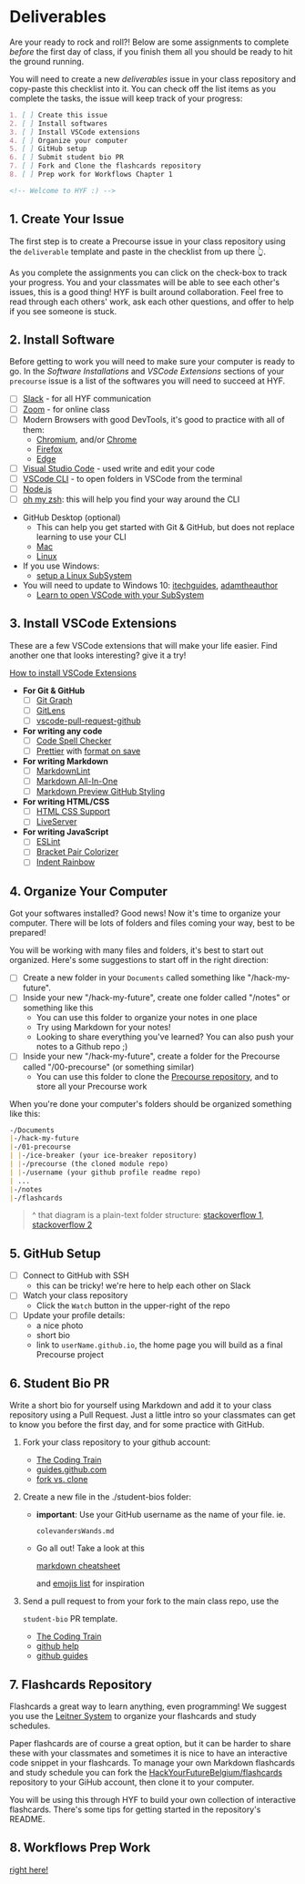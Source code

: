 # Deliverables

Are your ready to rock and roll?! Below are some assignments to complete _before_ the first day of class, if you finish them all you should be ready to hit the ground running.

You will need to create a new _deliverables_ issue in your class repository and copy-paste this checklist into it. You can check off the list items as you complete the tasks, the issue will keep track of your progress:

```markdown
1. [ ] Create this issue
2. [ ] Install softwares
3. [ ] Install VSCode extensions
4. [ ] Organize your computer
5. [ ] GitHub setup
6. [ ] Submit student bio PR
7. [ ] Fork and Clone the flashcards repository
8. [ ] Prep work for Workflows Chapter 1

<!-- Welcome to HYF :) -->
```

## 1. Create Your Issue

The first step is to create a Precourse issue in your class repository using the `deliverable` template and paste in the checklist from up there 👆.

As you complete the assignments you can click on the check-box to track your progress. You and your classmates will be able to see each other's issues, this is a good thing! HYF is built around collaboration. Feel free to read through each others' work, ask each other questions, and offer to help if you see someone is stuck.

## 2. Install Software

Before getting to work you will need to make sure your computer is ready to go. In the _Software Installations_ and _VSCode Extensions_ sections of your `precourse` issue is a list of the softwares you will need to succeed at HYF.

- [ ] [Slack](https://slack.com/intl/en-be/downloads/) - for all HYF communication
- [ ] [Zoom](https://zoom.us/support/download) - for online class
- [ ] Modern Browsers with good DevTools, it's good to practice with all of them:
  - [Chromium](https://download-chromium.appspot.com/), and/or [Chrome](https://www.google.com/chrome/)
  - [Firefox](https://www.mozilla.org/en-US/firefox/developer/)
  - [Edge](https://www.microsoft.com/en-us/edge)
- [ ] [Visual Studio Code](https://code.visualstudio.com/download) - used write and edit your code
- [ ] [VSCode CLI](https://stackoverflow.com/a/39604469) - to open folders in VSCode from the terminal
- [ ] [Node.js](https://nodejs.org/en/)
- [ ] [oh my zsh](https://ohmyz.sh/): this will help you find your way around the CLI
- GitHub Desktop \(optional\)
  - This can help you get started with Git & GitHub, but does not replace learning to use your CLI
  - [Mac](https://desktop.github.com/)
  - [Linux](https://github.com/shiftkey/desktop#debianubuntu-distributions)
- If you use Windows:
  - [setup a Linux SubSystem](https://docs.microsoft.com/en-us/windows/wsl/install-win10)
- You will need to update to Windows 10: [itechguides](https://www.itechguides.com/windows-subsystem-for-linux/), [adamtheauthor](https://adamtheautomator.com/windows-subsystem-for-linux/)
  - [Learn to open VSCode with your SubSystem](https://docs.microsoft.com/en-us/windows/wsl/tutorials/wsl-vscode)

## 3. Install VSCode Extensions

These are a few VSCode extensions that will make your life easier. Find another one that looks interesting? give it a try!

[How to install VSCode Extensions](https://www.youtube.com/watch?v=PmdbndOoKq4)

- **For Git & GitHub**
  - [ ] [Git Graph](https://marketplace.visualstudio.com/items?itemName=mhutchie.git-graph)
  - [ ] [GitLens](https://marketplace.visualstudio.com/items?itemName=eamodio.gitlens)
  - [ ] [vscode-pull-request-github](https://marketplace.visualstudio.com/items?itemName=GitHub.vscode-pull-request-github)
- **For writing any code**
  - [ ] [Code Spell Checker](https://marketplace.visualstudio.com/items?itemName=streetsidesoftware.code-spell-checker)
  - [ ] [Prettier](https://marketplace.visualstudio.com/items?itemName=esbenp.prettier-vscode#overview) with [format on save](https://www.digitalocean.com/community/tutorials/how-to-format-code-with-prettier-in-visual-studio-code#step-2-%E2%80%94-formatting-code-on-save)
- **For writing Markdown**
  - [ ] [MarkdownLint](https://marketplace.visualstudio.com/items?itemName=DavidAnson.vscode-markdownlint)
  - [ ] [Markdown All-In-One](https://marketplace.visualstudio.com/items?itemName=yzhang.markdown-all-in-one)
  - [ ] [Markdown Preview GitHub Styling](https://marketplace.visualstudio.com/items?itemName=bierner.markdown-preview-github-styles)
- **For writing HTML/CSS**
  - [ ] [HTML CSS Support](https://marketplace.visualstudio.com/items?itemName=ecmel.vscode-html-css)
  - [ ] [LiveServer](https://marketplace.visualstudio.com/items?itemName=ritwickdey.LiveServer)
- **For writing JavaScript**
  - [ ] [ESLint](https://marketplace.visualstudio.com/items?itemName=dbaeumer.vscode-eslint)
  - [ ] [Bracket Pair Colorizer](https://marketplace.visualstudio.com/items?itemName=CoenraadS.bracket-pair-colorizer)
  - [ ] [Indent Rainbow](https://marketplace.visualstudio.com/items?itemName=oderwat.indent-rainbow)

## 4. Organize Your Computer

Got your softwares installed? Good news! Now it's time to organize your computer. There will be lots of folders and files coming your way, best to be prepared!

You will be working with many files and folders, it's best to start out organized. Here's some suggestions to start off in the right direction:

- [ ] Create a new folder in your `Documents` called something like "/hack-my-future".
- [ ] Inside your new "/hack-my-future", create one folder called "/notes" or something like this
  - You can use this folder to organize your notes in one place
  - Try using Markdown for your notes!
  - Looking to share everything you've learned? You can also push your notes to a Github repo ;\)
- [ ] Inside your new "/hack-my-future", create a folder for the Precourse called "/00-precourse" \(or something similar\)
  - You can use this folder to clone the [Precourse repository](https://github.com/hackyourfuturebelgium/precourse), and to store all your Precourse work

When you're done your computer's folders should be organized something like this:

```markdown
-/Documents
|-/hack-my-future
|-/01-precourse
| |-/ice-breaker (your ice-breaker repository)
| |-/precourse (the cloned module repo)
| |-/username (your github profile readme repo)
| ...
|-/notes
|-/flashcards
```

> ^ that diagram is a plain-text folder structure: [stackoverflow 1](https://stackoverflow.com/questions/38299992/how-to-create-a-folder-directory-structure-in-plaintext-for-documentation), [stackoverflow 2](https://stackoverflow.com/questions/19699059/representing-directory-file-structure-in-markdown-syntax)

## 5. GitHub Setup

- [ ] Connect to GitHub with SSH
  - this can be tricky! we're here to help each other on Slack
- [ ] Watch your class repository
  - Click the `Watch` button in the upper-right of the repo
- [ ] Update your profile details:
  - a nice photo
  - short bio
  - link to `userName.github.io`, the home page you will build as a final Precourse project

## 6. Student Bio PR

Write a short bio for yourself using Markdown and add it to your class repository using a Pull Request. Just a little intro so your classmates can get to know you before the first day, and for some practice with GitHub.

1. Fork your class repository to your github account:
   - [The Coding Train](https://www.youtube.com/watch?v=_NrSWLQsDL4&list=PLRqwX-V7Uu6ZF9C0YMKuns9sLDzK6zoiV&index=3)
   - [guides.github.com](https://guides.github.com/activities/forking/)
   - [fork vs. clone](https://www.google.com/url?sa=t&rct=j&q=&esrc=s&source=web&cd=20&cad=rja&uact=8&ved=2ahUKEwihx9DwkMrhAhVNbVAKHZ4bCEIQFjATegQIABAB&url=https%3A%2F%2Fgithub.community%2Ft5%2FSupport-Series%2FThe-Difference-Between-Forking-and-Cloning-a-Repository%2Fba-p%2F1372&usg=AOvVaw0PCFTCp62bxxeTPAQgW9h4)
2. Create a new file in the ./student-bios folder:

   - **important**: Use your GitHub username as the name of your file. ie.

     `colevandersWands.md`

   - Go all out! Take a look at this

     [markdown cheatsheet](https://github.com/adam-p/markdown-here/wiki/Markdown-Cheatsheet)

     and [emojis list](https://gist.github.com/rxaviers/7360908) for inspiration

3. Send a pull request to from your fork to the main class repo, use the

   `student-bio` PR template.

   - [The Coding Train](https://www.youtube.com/watch?v=_NrSWLQsDL4&list=PLRqwX-V7Uu6ZF9C0YMKuns9sLDzK6zoiV&index=3)
   - [github help](https://help.github.com/en/articles/creating-a-pull-request)
   - [github guides](https://guides.github.com/activities/forking/)

## 7. Flashcards Repository

Flashcards a great way to learn anything, even programming! We suggest you use the [Leitner System](https://www.youtube.com/watch?v=6S2LJIAydyg) to organize your flashcards and study schedules.

Paper flashcards are of course a great option, but it can be harder to share these with your classmates and sometimes it is nice to have an interactive code snippet in your flashcards. To manage your own Markdown flashcards and study schedule you can fork the [HackYourFutureBelgium/flashcards](https://github.com/hackyourfuturebelgium/flashcards) repository to your GiHub account, then clone it to your computer.

You will be using this through HYF to build your own collection of interactive flashcards. There's some tips for getting started in the repository's README.

## 8. Workflows Prep Work

[right here!](../workflows/chapter-1.md)
